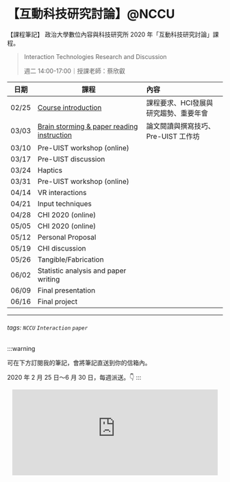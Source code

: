 # 【互動科技研究討論】@NCCU

【課程筆記】 政治大學數位內容與科技研究所 2020 年「互動科技研究討論」課程。

>  Interaction Technologies Research and Discussion
> 
> 週二 14:00-17:00｜授課老師：蔡欣叡
> 



| 日期  | 課程                                                                             | 內容                                  |
| ----- | -------------------------------------------------------------------------------- |:------------------------------------- |
| 02/25 | [Course introduction](https://hackmd.io/@laiyenju/NCCU-1082-interaction-0-intro) | 課程要求、HCI發展與研究趨勢、重要年會 |
| 03/03 | [Brain storming & paper reading instruction](https://hackmd.io/@laiyenju/NCCU-1082-interaction-1-paper)                                       |  論文閱讀與撰寫技巧、Pre-UIST 工作坊                                     | 
| 03/10 | Pre-UIST workshop (online)                                                       |                                       |
| 03/17 | Pre-UIST discussion                                                              |                                       |
| 03/24 | Haptics                                                                          |                                       |
| 03/31 | Pre-UIST workshop (online)                                                       |                                       |
| 04/14 | VR interactions                                                                  |                                       |
| 04/21 | Input techniques                                                                 |                                       |
| 04/28 | CHI 2020 (online)                                                                |                                       |
| 05/05 | CHI 2020 (online)                                                                |                                       |
| 05/12 | Personal Proposal                                                                |                                       |
| 05/19 | CHI discussion                                                                   |                                       |
| 05/26 | Tangible/Fabrication                                                             |                                       |
| 06/02 | Statistic analysis and paper writing                                             |                                       |
| 06/09 | Final presentation                                                               |                                       |
| 06/16 | Final project                                                                    |                                       |

---

###### tags: `NCCU` `Interaction` `paper`


:::warning

可在下方訂閱我的筆記，會將筆記直送到你的信箱內。
 
2020 年 2 月 25 日～6 月 30 日，每週派送。:point_down:
:::

<iframe src="https://clockwork.substack.com/embed" width="480" height="200" style="border:none; background:none; max-width: 100%; margin: auto; display: block;" frameborder="0" scrolling="no">
</iframe>
